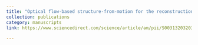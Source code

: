 ```yaml
---
title: "Optical flow-based structure-from-motion for the reconstruction of epithelial surfaces"
collection: publications
category: manuscripts
link: https://www.sciencedirect.com/science/article/am/pii/S0031320320301941

---
```


